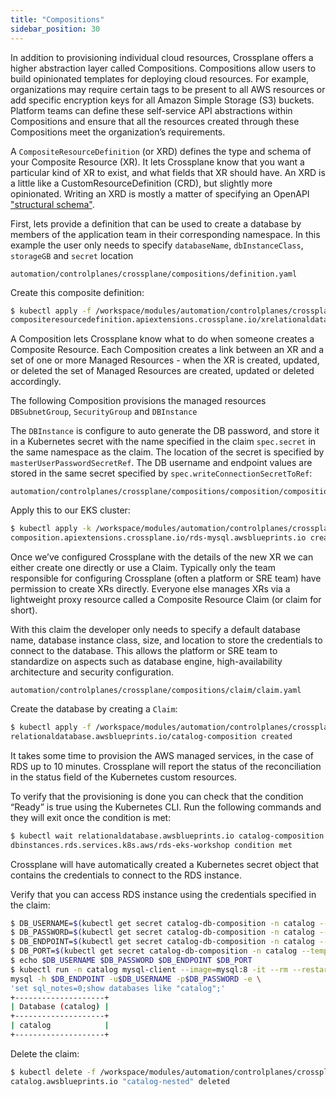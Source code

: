 ```yaml
---
title: "Compositions"
sidebar_position: 30
---
```


In addition to provisioning individual cloud resources, Crossplane offers a higher abstraction layer called Compositions. Compositions allow users to build opinionated templates for deploying cloud resources. For example, organizations may require certain tags to be present to all AWS resources or add specific encryption keys for all Amazon Simple Storage (S3) buckets. Platform teams can define these self-service API abstractions within Compositions and ensure that all the resources created through these Compositions meet the organization’s requirements.

A `CompositeResourceDefinition` (or XRD) defines the type and schema of your Composite Resource (XR). It lets Crossplane know that you want a particular kind of XR to exist, and what fields that XR should have. An XRD is a little like a CustomResourceDefinition (CRD), but slightly more opinionated. Writing an XRD is mostly a matter of specifying an OpenAPI ["structural schema"](https://kubernetes.io/docs/tasks/extend-kubernetes/custom-resources/custom-resource-definitions/).

First, lets provide a definition that can be used to create a database by members of the application team in their corresponding namespace. In this example the user only needs to specify `databaseName`, `dbInstanceClass`, `storageGB` and `secret` location

```file
automation/controlplanes/crossplane/compositions/definition.yaml
```

Create this composite definition:

```bash
$ kubectl apply -f /workspace/modules/automation/controlplanes/crossplane/compositions/definition.yaml
compositeresourcedefinition.apiextensions.crossplane.io/xrelationaldatabases.awsblueprints.io created
```

A Composition lets Crossplane know what to do when someone creates a Composite Resource. Each Composition creates a link between an XR and a set of one or more Managed Resources - when the XR is created, updated, or deleted the set of Managed Resources are created, updated or deleted accordingly.

The following Composition provisions the managed resources `DBSubnetGroup`, `SecurityGroup` and `DBInstance`

The `DBInstance` is configure to auto generate the DB password, and store it in a Kubernetes secret with
the name specified in the claim `spec.secret` in the same namespace as the claim. The location of the secret
is specified by `masterUserPasswordSecretRef`. The DB username and endpoint values are stored in the same
secret specified by `spec.writeConnectionSecretToRef`:

```file
automation/controlplanes/crossplane/compositions/composition/composition.yaml
```

Apply this to our EKS cluster:

```bash
$ kubectl apply -k /workspace/modules/automation/controlplanes/crossplane/compositions/composition
composition.apiextensions.crossplane.io/rds-mysql.awsblueprints.io created
```

Once we’ve configured Crossplane with the details of the new XR we can either create one directly or use a Claim. Typically only the team responsible for configuring Crossplane (often a platform or SRE team) have permission to create XRs directly. Everyone else manages XRs via a lightweight proxy resource called a Composite Resource Claim (or claim for short).

With this claim the developer only needs to specify a default database name, database instance class, size, and location to store the credentials to connect to the database. This allows the platform or SRE team to standardize on aspects such as database engine, high-availability architecture and security configuration.

```file
automation/controlplanes/crossplane/compositions/claim/claim.yaml
```

Create the database by creating a `Claim`:

```bash
$ kubectl apply -f /workspace/modules/automation/controlplanes/crossplane/compositions/claim/claim.yaml
relationaldatabase.awsblueprints.io/catalog-composition created
```

It takes some time to provision the AWS managed services, in the case of RDS up to 10 minutes. Crossplane will report the status of the reconciliation in the status field of the Kubernetes custom resources.

To verify that the provisioning is done you can check that the condition “Ready” is true using the Kubernetes CLI. Run the following commands and they will exit once the condition is met:

```bash timeout=1200
$ kubectl wait relationaldatabase.awsblueprints.io catalog-composition -n catalog --for=condition=Ready --timeout=20m
dbinstances.rds.services.k8s.aws/rds-eks-workshop condition met
```

Crossplane will have automatically created a Kubernetes secret object that contains the credentials to connect to the RDS instance.


Verify that you can access RDS instance using the credentials specified in the claim:
```bash
$ DB_USERNAME=$(kubectl get secret catalog-db-composition -n catalog --template="{{index .data.username | base64decode}}")
$ DB_PASSWORD=$(kubectl get secret catalog-db-composition -n catalog --template="{{index .data.password | base64decode}}")
$ DB_ENDPOINT=$(kubectl get secret catalog-db-composition -n catalog --template="{{index .data.endpoint | base64decode}}")
$ DB_PORT=$(kubectl get secret catalog-db-composition -n catalog --template="{{index .data.port | base64decode}}")
$ echo $DB_USERNAME $DB_PASSWORD $DB_ENDPOINT $DB_PORT
$ kubectl run -n catalog mysql-client --image=mysql:8 -it --rm --restart=Never -- \
mysql -h $DB_ENDPOINT -u$DB_USERNAME -p$DB_PASSWORD -e \
'set sql_notes=0;show databases like "catalog";'
+--------------------+
| Database (catalog) |
+--------------------+
| catalog            |
+--------------------+
```


Delete the claim:
```bash test=false
$ kubectl delete -f /workspace/modules/automation/controlplanes/crossplane/app-db/claim/claim.yaml
catalog.awsblueprints.io "catalog-nested" deleted
```

